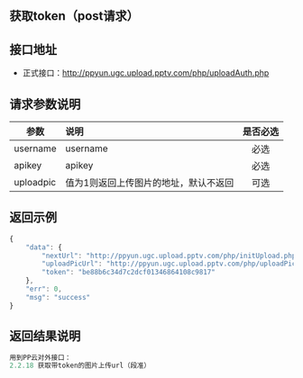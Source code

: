 获取token（post请求）
----------

接口地址
----------
  * 正式接口：http://ppyun.ugc.upload.pptv.com/php/uploadAuth.php

请求参数说明
----------
|  参数         |说明          |是否必选|
| ------------- |:-------------|:-----:|
| username      | username |必选|
| apikey        | apikey |必选    |
| uploadpic     | 值为1则返回上传图片的地址，默认不返回   | 可选 |

返回示例
----------
```javascript
{
    "data": {
        "nextUrl": "http://ppyun.ugc.upload.pptv.com/php/initUpload.php",
        "uploadPicUrl": "http://ppyun.ugc.upload.pptv.com/php/uploadPic.php?app=lpic&tk=MW7DVNBN7ULbRuI7dHEid&prod=pgc_idcard"
        "token": "be88b6c34d7c2dcf01346864108c9817"
    },
    "err": 0,
    "msg": "success"
}
```

返回结果说明
----------
```javascript
用到PP云对外接口：
2.2.18 获取带token的图片上传url（段准）
```